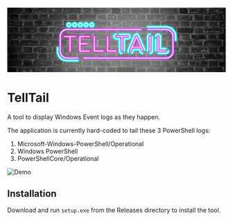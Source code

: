 ![TellTail](TellTail/Images/TellTail%20Brick%20Background.jpg)

# TellTail
A tool to display Windows Event logs as they happen.

The application is currently hard-coded to tail these 3 PowerShell logs:

1) Microsoft-Windows-PowerShell/Operational
2) Windows PowerShell
3) PowerShellCore/Operational

![Demo](TellTail/Images/Demo.jpg)

## Installation

Download and run `setup.exe` from the Releases directory to install the tool.
